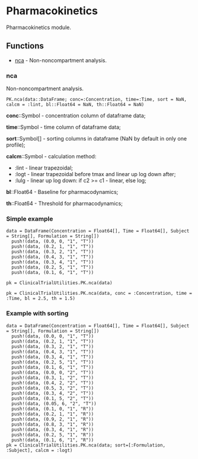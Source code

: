 # Pharmacokinetics

Pharmacokinetics module.

## Functions

- [nca](#nca) - Non-noncompartment analysis.

### <a name="nca">nca</a>

Non-noncompartment analysis.

```
PK.nca(data::DataFrame; conc=:Concentration, time=:Time, sort = NaN, calcm = :lint, bl::Float64 = NaN, th::Float64 = NaN)
```

**conc**::Symbol - concentration column of dataframe data;

**time**::Symbol - time column of dataframe data;

**sort**::Symbol[] - sorting columns in dataframe (NaN by default in only one profile);

**calcm**::Symbol - calculation method:

- :lint - linear trapezoidal;
- :logt - linear trapezoidal before tmax and linear up log down after;
- :lulg - linear up log down: if c2 >= c1 - linear, else log;

**bl**::Float64 - Baseline for pharmacodynamics;

**th**::Float64 - Threshold for pharmacodynamics;

### Simple example

```
data = DataFrame(Concentration = Float64[], Time = Float64[], Subject = String[], Formulation = String[])
  push!(data, (0.0, 0, "1", "T"))
  push!(data, (0.2, 1, "1", "T"))
  push!(data, (0.3, 2, "1", "T"))
  push!(data, (0.4, 3, "1", "T"))
  push!(data, (0.3, 4, "1", "T"))
  push!(data, (0.2, 5, "1", "T"))
  push!(data, (0.1, 6, "1", "T"))

pk = ClinicalTrialUtilities.PK.nca(data)

pk = ClinicalTrialUtilities.PK.nca(data, conc = :Concentration, time = :Time, bl = 2.5, th = 1.5)
```

### Example with sorting

```
data = DataFrame(Concentration = Float64[], Time = Float64[], Subject = String[], Formulation = String[])
  push!(data, (0.0, 0, "1", "T"))
  push!(data, (0.2, 1, "1", "T"))
  push!(data, (0.3, 2, "1", "T"))
  push!(data, (0.4, 3, "1", "T"))
  push!(data, (0.3, 4, "1", "T"))
  push!(data, (0.2, 5, "1", "T"))
  push!(data, (0.1, 6, "1", "T"))
  push!(data, (0.0, 0, "2", "T"))
  push!(data, (0.3, 1, "2", "T"))
  push!(data, (0.4, 2, "2", "T"))
  push!(data, (0.5, 3, "2", "T"))
  push!(data, (0.3, 4, "2", "T"))
  push!(data, (0.1, 5, "2", "T"))
  push!(data, (0.05, 6, "2", "T"))
  push!(data, (0.1, 0, "1", "R"))
  push!(data, (0.2, 1, "1", "R"))
  push!(data, (0.9, 2, "1", "R"))
  push!(data, (0.8, 3, "1", "R"))
  push!(data, (0.3, 4, "1", "R"))
  push!(data, (0.2, 5, "1", "R"))
  push!(data, (0.1, 6, "1", "R"))
pk = ClinicalTrialUtilities.PK.nca(data; sort=[:Formulation, :Subject], calcm = :logt)

```
